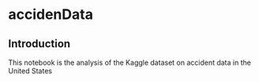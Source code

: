 # accidenData


## Introduction
This notebook is the analysis of the Kaggle dataset on accident data in the United States

